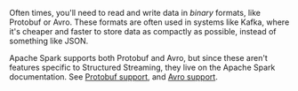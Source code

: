 Often times, you'll need to read and write data in _binary_ formats, like Protobuf or Avro. These formats are often used in systems like Kafka, where it's cheaper and faster to store data as compactly as possible, instead of something like JSON.

Apache Spark supports both Protobuf and Avro, but since these aren't features specific to Structured Streaming, they live on the Apache Spark documentation. See [Protobuf support](https://spark.apache.org/docs/latest/sql-data-sources-protobuf.html), and [Avro support](https://spark.apache.org/docs/latest/sql-data-sources-avro.html).